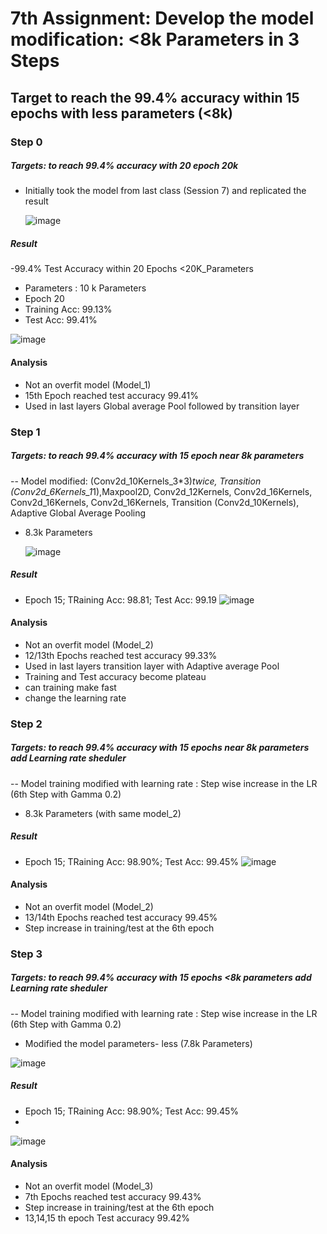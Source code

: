# 7th Assignment: Develop the model modification: <8k Parameters in 3 Steps 

## Target to reach the 99.4% accuracy within 15 epochs with less parameters (<8k)

### Step 0
##### Targets: to reach 99.4% accuracy with 20 epoch 20k 
- Initially took the model from last class (Session 7) and replicated the result


  ![image](https://github.com/sumsumsp/ERA_2023/assets/77090119/4974ef1d-e792-473e-8a5f-ce8463443d50)



##### Result
-99.4% Test Accuracy within 20 Epochs <20K_Parameters 
   - Parameters : 10 k Parameters 
   - Epoch 20
   - Training Acc: 99.13%
   - Test Acc: 99.41%
     
![image](https://github.com/sumsumsp/ERA_2023/assets/77090119/debf7e67-fe76-4194-95be-1a475cddaf7e)

#### Analysis
- Not an overfit model (Model_1)
- 15th Epoch reached test accuracy 99.41%
- Used in last layers Global average Pool followed by transition layer


### Step 1
##### Targets: to reach 99.4% accuracy with 15 epoch near 8k parameters  
-- Model modified: (Conv2d_10Kernels_3*3)*twice, Transition (Conv2d_6Kernels_1*1),Maxpool2D, Conv2d_12Kernels, Conv2d_16Kernels, Conv2d_16Kernels, Conv2d_16Kernels, Transition (Conv2d_10Kernels), Adaptive Global Average Pooling
- 8.3k Parameters
  
  ![image](https://github.com/sumsumsp/ERA_2023/assets/77090119/e7497789-e685-4b00-8ab6-e55e7a150d82)

##### Result
-   Epoch 15; TRaining Acc: 98.81; Test Acc: 99.19
 ![image](https://github.com/sumsumsp/ERA_2023/assets/77090119/d44492df-0286-4866-9ed8-0d16c0214f78)
 

#### Analysis
- Not an overfit model (Model_2)
- 12/13th Epochs reached test accuracy 99.33%
- Used in last layers transition layer with Adaptive average Pool
- Training and Test accuracy become plateau  
-  can training make fast 
-  change the learning rate

### Step 2
##### Targets: to reach 99.4% accuracy with 15 epochs near 8k parameters add Learning rate sheduler 
-- Model training modified with learning rate : Step wise increase in the LR  (6th Step with Gamma 0.2) 
- 8.3k Parameters (with same model_2)
  
##### Result
-   Epoch 15; TRaining Acc: 98.90%; Test Acc: 99.45%
![image](https://github.com/sumsumsp/ERA_2023/assets/77090119/be849a55-96b6-47e6-8684-e7559b186ded)

#### Analysis
- Not an overfit model (Model_2)
- 13/14th Epochs reached test accuracy 99.45%
- Step increase in training/test at the 6th epoch


### Step 3
##### Targets: to reach 99.4% accuracy with 15 epochs <8k parameters add Learning rate sheduler 
-- Model training modified with learning rate : Step wise increase in the LR  (6th Step with Gamma 0.2) 
- Modified the model parameters- less (7.8k Parameters)

  
![image](https://github.com/sumsumsp/ERA_2023/assets/77090119/76e7fb81-2e81-400c-a681-7cd4aee1c6a8)

  
##### Result
-   Epoch 15; TRaining Acc: 98.90%; Test Acc: 99.45%
- 
![image](https://github.com/sumsumsp/ERA_2023/assets/77090119/48fa5c7a-7492-4626-954d-a104d8782eba)


#### Analysis
- Not an overfit model (Model_3)
- 7th Epochs reached test accuracy 99.43%
- Step increase in training/test at the 6th epoch
- 13,14,15 th epoch Test accuracy 99.42% 
